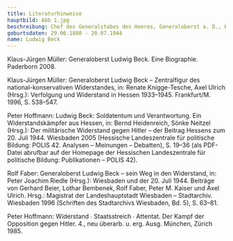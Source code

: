 ```yaml
---
title: Literaturhinweise
hauptbild: Abb 1.jpg
beschreibung: Chef des Generalstabes des Heeres, Generaloberst a. D., Haupt der militärisch-bürgerlichen Opposition, designiertes Staatsoberhaupt der Verschwörer des „20. Juli"
geburtsdaten: 29.06.1880 - 20.07.1944
name: Ludwig Beck
---
```


Klaus-Jürgen Müller: Generaloberst Ludwig Beck. Eine Biographie.
Paderborn 2008.

Klaus-Jürgen Müller: Generaloberst Ludwig Beck – Zentralfigur des
national-konservativen Widerstandes, in: Renate Knigge-Tesche, Axel
Ulrich (Hrsg.): Verfolgung und Widerstand in Hessen 1933–1945.
Frankfurt/M. 1996, S. 538–547.

Peter Hoffmann: Ludwig Beck: Soldatentum und Verantwortung. Ein
Widerstandskämpfer aus Hessen, in: Bernd Heidenreich, Sönke Neitzel
(Hrsg.): Der militärische Widerstand gegen Hitler – der Beitrag Hessens
zum 20. Juli 1944. Wiesbaden 2005 (Hessische Landeszentrale für
politische Bildung: POLIS 42. Analysen – Meinungen – Debatten), S. 19–36
(als PDF-Datei abrufbar auf der Homepage der Hessischen Landeszentrale
für politische Bildung: Publikationen – POLIS 42).

Rolf Faber: Generaloberst Ludwig Beck – sein Weg in den Widerstand, in:
Peter Joachim Riedle (Hrsg.): Wiesbaden und der 20. Juli 1944. Beiträge
von Gerhard Beier, Lothar Bembenek, Rolf Faber, Peter M. Kaiser und Axel
Ulrich. Hrsg.: Magistrat der Landeshauptstadt Wiesbaden – Stadtarchiv.
Wiesbaden 1996 (Schriften des Stadtarchivs Wiesbaden, Bd. 5), S. 63–81.

Peter Hoffmann: Widerstand ∙ Staatsstreich ∙ Attentat. Der Kampf der
Opposition gegen Hitler. 4., neu überarb. u. erg. Ausg. München, Zürich
1985.
